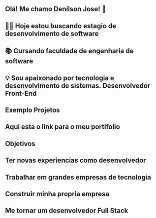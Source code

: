 Olá! Me chamo Denilson Jose! 👋
----------------------------
👨‍💻 Hoje estou buscando estagio de desenvolvimento de software
--------------------------------------------------------------
📚 Cursando faculdade de engenharia de software
--------------------------------------------------------------
💡 Sou apaixonado por tecnologia e desenvolvimento de sistemas. 
Desenvolvedor Front-End
-----------------------------------------------------------------
Exemplo Projetos
----------------
Aqui esta o link para o meu portifolio 
--------------------------------------
Objetivos
---------
Ter novas experiencias como desenvolvedor
-----------------------------------------
Trabalhar em grandes empresas de tecnologia
-------------------------------------------
Construir minha propria empresa
-------------------------------
Me tornar um desenvolvedor Full Stack
-------------------------------------
